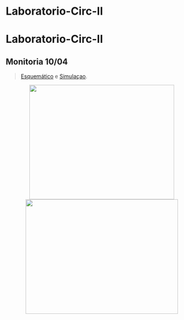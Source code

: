 # Laboratorio-Circ-II
# Laboratorio-Circ-II

## Monitoria 10/04
>[Esquemático](vtmrg/Laboratorio-Circ-II/Esquematico_2.sch)
 e [Simulaçao](vtmrg/Laboratorio-Circ-II/Simulaçao_2.sch).
 
<p align="center">
<img src="https://user-images.githubusercontent.com/127882225/231234845-5a000ce9-13af-4a49-8ff5-2335a8f46c19.png" width="380" height="300">
<img src="https://user-images.githubusercontent.com/127882225/231237059-b56e702f-b169-49ae-9aa3-2e80b1bc2e67.png" width="400" height="300">
</p>
